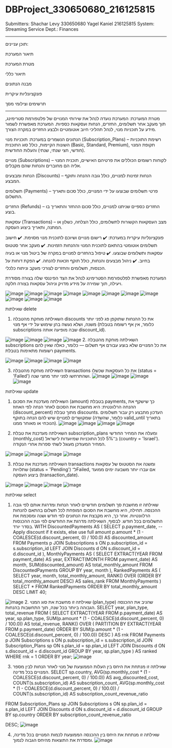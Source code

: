 # DBProject_330650680_216125815
Submitters:
Shachar Levy 330650680
Yagel Kaniel 216125815
System: Streaming Service
Dept.: Finances

--------------------------------------------------------------------------------------------------------------------------------------------------------------------

תוכן עניינים:

תיאור המערכת

מטרת המערכת

תיאור כללי

מבנה הנתונים

פונקציונליות עיקרית

תרשימים וצילומי מסך

--------------------------------------------------------------------------------------------------------------------------------------------------------------------

מטרת המערכת:
המערכת נועדה לנהל את שירותי המנויים של פלטפורמת סטרימינג, תוך מעקב אחר תשלומים, החזרים, הנחות ועסקאות כספיות. המערכת מאפשרת לשמור מידע על תוכניות מנוי, לנהל תהליכי חיוב אוטומטיים ולבצע החזרים במקרה הצורך.

הנתונים הנשמרים במערכת:
תוכניות מנוי (Subscription_Plans) – רשימת התוכניות השונות הקיימות, כולל סוג התוכנית (Basic, Standard, Premium), תקופת המנוי (חודשי, חצי שנתי, שנתי) והעלות החודשית.

מנויים (Subscriptions) – לקוחות רשומים הכוללים את פרטיהם האישיים, תוכנית המנוי אליה הם מחוברים והנחות שהם מקבלים.

הנחות ומבצעים (Discounts) – הנחות זמינות למנויים, כולל גובה ההנחה ותוקף המבצע.

תשלומים (Payments) – פרטי תשלומים שבוצעו על ידי המנויים, כולל סכום ותאריך התשלום.

החזרים (Refunds) – החזרים כספיים שניתנו למנויים, כולל סכום ההחזר והתאריך בו בוצע.

עסקאות (Transactions) – מצב העסקאות הקשורות לתשלומים, כולל הצלחה, כשלון או המתנה, ותאריך ביצוע העסקה.

פונקציונליות עיקרית במערכת:
✔️ רישום מנויים ושיוכם לתוכנית מנוי מסוימת.
✔️ חישוב תשלומים אוטומטי בהתאם לתוכנית המנוי וההנחות הזמינות.
✔️ מעקב אחר סטטוס עסקאות ותשלומים שבוצעו.
✔️ טיפול בהחזרים למנויים במקרה של ביטול מנוי או בעיה בחיוב.
✔️ ניהול מבצעים והנחות, כולל תוקף וזכאות להנחה.
✔️ הפקת דוחות על הכנסות, תשלומים והחזרים לצורכי מעקב וניתוח כלכלי.

המערכת מאפשרת לפלטפורמת הסטרימינג לנהל את הצד הפיננסי שלה בצורה מסודרת ויעילה, תוך שמירה על מידע מדויק וניהול עסקאות בצורה חלקה.

![image](https://github.com/user-attachments/assets/4c3cecd1-efd8-46eb-bae7-523498f0f170)
![image](https://github.com/user-attachments/assets/8d1ce340-d550-4fc4-ada1-38ff7af66083)
![image](https://github.com/user-attachments/assets/e0bb848e-2f1a-407a-8018-e620753e0973)
![image](https://github.com/user-attachments/assets/a22914ed-d72d-4c6d-82c1-f003f5614e7b)
![image](https://github.com/user-attachments/assets/7beb71cf-4c5d-407a-86f2-e44a2704af32)
![image](https://github.com/user-attachments/assets/83b18cf8-9bde-4290-9a6e-36c4127fc4bb)
![image](https://github.com/user-attachments/assets/35930a9b-7191-41bf-b678-ad44dab563bc)
![image](https://github.com/user-attachments/assets/c4bbdce4-cd57-4d95-8fd3-c1d089703def)
![image](https://github.com/user-attachments/assets/cade33d3-9810-4167-96e8-352db5c68d41)
![image](https://github.com/user-attachments/assets/5c008d18-c070-48d8-91fa-505cd7efc411)
![image](https://github.com/user-attachments/assets/2f9983a4-08f8-42ce-b2ad-91727a1dc018)

שאילתות delete
1. השאילתה מוחקת מהטבלה discounts את כל ההנחות שתוקפן פג לפני יותר משנה, ושלא נעשה בהן שימוש על ידי אף מנוי (כלומר, אין אף רשומה בטבלת subscriptions שבה מופיעה אותה discount_id).

![image](https://github.com/user-attachments/assets/2ede949b-292a-41a9-ae1a-8a438f64556b)
![image](https://github.com/user-attachments/assets/cb1777e1-3755-43cd-baaa-62bd80af9a7d)
![image](https://github.com/user-attachments/assets/71a514aa-ad85-45ce-a774-6842d85531ff)
![image](https://github.com/user-attachments/assets/3143fe93-65ae-40ab-a1e7-23a3926ae416)
2. השאילתה מוחקת מהטבלה subscriptions את כל המנויים שלא בוצע עבורם אף תשלום — כלומר, כאלה שאין להם רשומות מתאימות בטבלת payments.

![image](https://github.com/user-attachments/assets/ef3ce8ba-890c-470e-ae37-04c7c906d5e2)
![image](https://github.com/user-attachments/assets/b554ae2a-a423-4070-84fc-7e833a4e7dde)
![image](https://github.com/user-attachments/assets/9f8f1c90-a3fe-4c3b-a747-163a6c37a7a8)
![image](https://github.com/user-attachments/assets/6adfc7a2-604e-496a-bee2-9e422e041c0f)

3. השאילתה מוחקת מהטבלה transactions את כל העסקאות שכשלו (status = 'Failed') ושהתרחשו לפני יותר מחצי שנה.
![image](https://github.com/user-attachments/assets/6510819a-7f9b-4cf3-b1be-a9d88446a26f)
![image](https://github.com/user-attachments/assets/8bc90fec-1d08-4543-8387-364615325dcc)
![image](https://github.com/user-attachments/assets/14e70572-906e-4473-8bf0-d5e3775d3931)
![image](https://github.com/user-attachments/assets/18d72d2e-03c3-4c1c-9942-6292dcd33ed9)

שאילתות update
1. השאילתה מעדכנת את הסכום (amount) בטבלת payments, כך שישקף את ההנחה הרלוונטית: היא מחשבת את הסכום לאחר הנחה לפי האחוז (discount_percent) מתוך טבלת discounts.
העדכון מתבצע רק עבור תשלומים שמקושרים למנויים שיש להם הנחה בתוקף (כלומר, שהשדה valid_until בתאריך הנוכחי או מאוחר ממנו).
![image](https://github.com/user-attachments/assets/12b664fa-e586-4f0d-a76d-d731d4a8fec9)
![image](https://github.com/user-attachments/assets/59288430-c274-45f0-b6cd-2c2c3d44b7c7)
![image](https://github.com/user-attachments/assets/04fc28bf-8ccd-4fd0-8cb4-dcae82d02b97)
![image](https://github.com/user-attachments/assets/3b67a677-312d-4ff0-b193-7ab55d2795dd)


2.   השאילתה מעדכנת את טבלת subscription_plans ומעלה את המחיר החודשי (monthly_cost) ב־5% לכל התוכניות שמיועדות לישראל (country = 'Israel').
המחיר המעודכן מעוגל לשתי ספרות אחרי הנקודה.

![image](https://github.com/user-attachments/assets/b62cd1f4-fad7-48de-8d10-0f3dd4509b37)
![image](https://github.com/user-attachments/assets/ced02bce-c0a3-4a3e-ac33-3dc597b0c847)
![image](https://github.com/user-attachments/assets/04fc28bf-8ccd-4fd0-8cb4-dcae82d02b97)
![image](https://github.com/user-attachments/assets/279aa45c-ce02-4e1e-affe-6a6df5981b80)

3. השאילתה מעדכנת את טבלת transactions ומשנה את הסטטוס של עסקאות שתלויות (status = 'Pending') ל־Failed, אם עברו יותר משבעה ימים ממועד ביצוע העסקה (transaction_date).
   
![image](https://github.com/user-attachments/assets/609bea73-b4cb-4e52-9897-ad186decc665)
![image](https://github.com/user-attachments/assets/8445278a-6a96-498c-a61c-e0341bdd84c9)
![image](https://github.com/user-attachments/assets/b3326b0f-f24d-4f89-83b3-d67c192889b7)
![image](https://github.com/user-attachments/assets/ae2705fb-bfa6-4268-a50b-26e2e162df4a)

שאילתות select
1. שאילתה זו מחשבת סך תשלומים חודשיים לאחר הנחות ומדרגת אותם לפי גובה ההכנסה. תחילה, היא מחשבת את הסכום המופחת לכל תשלום בהתאם להנחות הרלוונטיות. אחר כך, היא מקבצת את הנתונים לפי חודש ושנה ומסכמת את התשלומים בכל חודש. לבסוף, השאילתה מדרגת את החודשים לפי גובה ההכנסות בסדר יורד.
   WITH DiscountedPayments AS (
  SELECT 
    p.payment_date,
    -- Apply discount if it exists, else use full amount
    p.amount * (1 - COALESCE(d.discount_percent, 0) / 100.0) AS discounted_amount
  FROM Payments p
  JOIN Subscriptions s ON p.subscription_id = s.subscription_id
  LEFT JOIN Discounts d ON s.discount_id = d.discount_id
),
MonthlyPayments AS (
  SELECT 
    EXTRACT(YEAR FROM payment_date) AS year,
    EXTRACT(MONTH FROM payment_date) AS month,
    SUM(discounted_amount) AS total_monthly_amount
  FROM DiscountedPayments
  GROUP BY year, month
),
RankedPayments AS (
  SELECT 
    year,
    month,
    total_monthly_amount,
    RANK() OVER (ORDER BY total_monthly_amount DESC) AS sales_rank
  FROM MonthlyPayments
)
SELECT *
FROM RankedPayments
ORDER BY total_monthly_amount DESC
LIMIT 40;

![image](https://github.com/user-attachments/assets/bce46179-c9e4-4289-b61f-fbc0a2c71264)
2. שאילתה זו מחשבת את סוג המנוי (plan_type) שהניב את ההכנסה הגבוהה ביותר בכל שנה, תוך התחשבות בהנחות.
SELECT year, plan_type, total_revenue
FROM (
    SELECT 
        EXTRACT(YEAR FROM p.payment_date) AS year,
        sp.plan_type,
        SUM(p.amount * (1 - COALESCE(d.discount_percent, 0) / 100.0)) AS total_revenue,
        RANK() OVER (
            PARTITION BY EXTRACT(YEAR FROM p.payment_date)
            ORDER BY SUM(p.amount * (1 - COALESCE(d.discount_percent, 0) / 100.0)) DESC
        ) AS rnk
    FROM Payments p
    JOIN Subscriptions s ON p.subscription_id = s.subscription_id
    JOIN Subscription_Plans sp ON s.plan_id = sp.plan_id
    LEFT JOIN Discounts d ON s.discount_id = d.discount_id
    GROUP BY year, sp.plan_type
) AS ranked
WHERE rnk = 1
ORDER BY year;
![image](https://github.com/user-attachments/assets/f180b158-64fb-4868-9526-490deec418e6)

3. שאילתה זו מנתחת את היחס בין העלות הממוצעת של מנוי לאחר הנחות לבין מספר המנויים בכל מדינה.
SELECT 
  sp.country,
  AVG(sp.monthly_cost * (1 - COALESCE(d.discount_percent, 0) / 100.0)) AS avg_discounted_cost,
  COUNT(s.subscription_id) AS subscription_count,
  AVG(sp.monthly_cost * (1 - COALESCE(d.discount_percent, 0) / 100.0)) / COUNT(s.subscription_id) AS subscription_count_revenue_ratio


FROM Subscription_Plans sp
JOIN Subscriptions s ON sp.plan_id = s.plan_id 
LEFT JOIN Discounts d ON s.discount_id = d.discount_id
GROUP BY sp.country
ORDER BY subscription_count_revenue_ratio

 DESC;
![image](https://github.com/user-attachments/assets/516b399b-0000-4cb8-a3ee-e3c62ec4bc3d)

4. שאילתה זו מנתחת את היחס בין ההכנסה הממוצעת לכמות המנויים בכל מדינה, ומסדרת את התוצאות מהיחס הגבוה לנמוך.
   ![image](https://github.com/user-attachments/assets/404b62c7-5358-4661-841d-8e747c3dd906)














